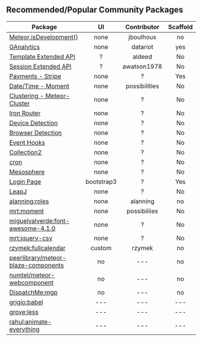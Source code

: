 ## Recommended/Popular Community Packages 

| Package       | UI  | Contributor | Scaffold   |
| ------------- | :----------------: |  :----------------: | :----------------: |
| [Meteor.isDevelopment()](https://atmospherejs.com/jboulhous/dev)| none  |  jboulhous | no | 
| [GAnalytics](https://github.com/datariot/meteor-ganalytics) | none  |  datariot | yes | 
| [Template Extended API](https://github.com/aldeed/meteor-template-extension)  | ?  |  aldeed | No | 
| [Session Extended API](https://github.com/awatson1978/session-extended-api)  | ? |  awatson1978 | No | 
| [Payments - Stripe](https://atmosphere.meteor.com/package/stripe) | none |  ? | Yes | 
| [Date/Time - Moment](https://github.com/possibilities/meteor-moment)  | none |  possibilities | No | 
| [Clustering - Meteor-Cluster](https://github.com/arunoda/meteor-cluster)  | none |  ? | No | 
| [Iron Router](https://github.com/EventedMind/meteor-iron-router)  | none |  ? | No |  
| [Device Detection](https://atmosphere.meteor.com/package/device-detection)  | none |  ? | No | 
| [Browser Detection](https://atmosphere.meteor.com/package/browser-detection ) | none |  ? | No | 
| [Event Hooks](https://atmosphere.meteor.com/package/event-hooks)  | none |  ? | No | 
| [Collection2](https://atmosphere.meteor.com/package/collection2)  | none |  ? | No | 
| [cron](https://atmosphere.meteor.com/package/cron)  | none |  ? | No | 
| [Mesosphere](https://atmosphere.meteor.com/package/Mesosphere)  | none |  ? | No | 
| [Login Page](https://atmosphere.meteor.com/package/accounts-entry)  | bootstrap3 |  ? | Yes | 
| [LeapJ](https://github.com/kevohagan/meteor-leapmotion) | none |  ? | No | 
| [alanning:roles]() | none |  alanning | no | 
| [mrt:moment]() | none |  possibiliies | No | 
| [miguelvalverde:font-awesome-4.1.0]() | none |  ? | No | 
| [mrt:jquery-csv]() | none |  ? | No | 
| [rzymek:fullcalendar](https://atmospherejs.com/rzymek/fullcalendar) | custom | rzymek  | no | 
| [peerlibrary/meteor-blaze-components](https://github.com/peerlibrary/meteor-blaze-components) | no | ---  | no | 
| [numtel/meteor-webcomponent](https://github.com/numtel/meteor-webcomponent) | no | ---  | no | 
| [DispatchMe:mgp](https://github.com/DispatchMe/mgp) | no | ---  | no | 
| [grigio:babel](https://atmospherejs.com/grigio/babel) | --- | ---  | --- | 
| [grove:less](https://atmospherejs.com/grove/less) | ---| ---  | --- | 
| [rahul:animate-everything](https://atmospherejs.com/rahul/animate-everything) | --- | ---  | --- | 
